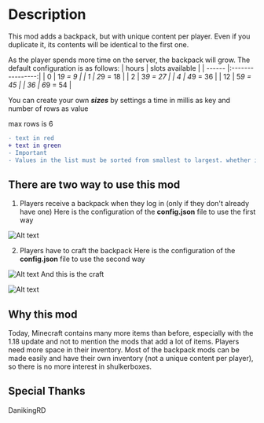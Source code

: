 # Description
This mod adds a backpack, but with unique content per player. Even if you duplicate it, its contents will be identical to the first one.

As the player spends more time on the server, the backpack will grow. The default configuration is as follows:
| hours  | slots available                       |
| ------ |:----------------:| 
|    0   | 1*9 = 9          |
|    1   | 2*9 = 18         |
|    2   | 3*9 = 27         |
|    4   | 4*9 = 36         |
|   12   | 5*9 = 45         |
|   36   | 6*9 = 54         |

You can create your own ***sizes*** by settings a time in millis as key and number of rows as value

max rows is 6

```diff
- text in red
+ text in green
- Important
- Values in the list must be sorted from smallest to largest. whether it is the size or the delay
```

## There are two way to use this mod
1. Players receive a backpack when they log in (only if they don't already have one)
Here is the configuration of the **config.json** file to use the first way

![Alt text](https://github.com/AmibeSkyfy16/SingleBackpack/blob/master/images/config_first_way.png?raw=true)

2. Players have to craft the backpack
Here is the configuration of the **config.json** file to use the second way

![Alt text](https://github.com/AmibeSkyfy16/SingleBackpack/blob/master/images/config_second_way.png?raw=true)
And this is the craft

![Alt text](https://github.com/AmibeSkyfy16/SingleBackpack/blob/master/images/craft.png?raw=true)

## Why this mod
Today, Minecraft contains many more items than before, especially with the 1.18 update and not to mention the mods that add a lot of items. Players need more space in their inventory. Most of the backpack mods can be made easily and have their own inventory (not a unique content per player), so there is no more interest in shulkerboxes.

## Special Thanks
DanikingRD
